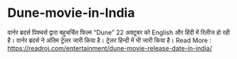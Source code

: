 # Dune-movie-in-India
वार्नर ब्रदर्स पिक्चर्स द्वारा बहुचर्चित फिल्म “Dune” 22 अक्टूबर को English और हिंदी में रिलीज हो रही है। वार्नर ब्रदर्स ने अंतिम ट्रेलर जारी किया है। ट्रेलर हिन्दी में भी जारी किया है। Read More : https://readroj.com/entertainment/dune-movie-release-date-in-india/
